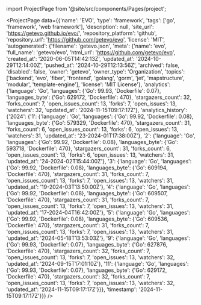 
import ProjectPage from '@site/src/components/Pages/project';

<ProjectPage
    data={{'name': 'EVO', 'type': 'framework', 'tags': ['go', 'framework', 'web framework'], 'description': null, 'site_url': 'https://getevo.github.io/evo/', 'repository_platform': 'github', 'repository_url': 'https://github.com/getevo/evo', 'license': 'MIT', 'autogenerated': {'filename': 'getevo.json', 'meta': {'name': 'evo', 'full_name': 'getevo/evo', 'html_url': 'https://github.com/getevo/evo', 'created_at': '2020-06-05T14:42:13Z', 'updated_at': '2024-10-29T12:14:00Z', 'pushed_at': '2024-10-29T12:13:56Z', 'archived': false, 'disabled': false, 'owner': 'getevo', 'owner_type': 'Organization', 'topics': ['backend', 'evo', 'fiber', 'frontend', 'golang', 'gorm', 'jet', 'mapstructure', 'modular', 'template-engine'], 'license': 'MIT License'}, 'analytics': {'language': 'Go', 'languages': {'Go': 99.93, 'Dockerfile': 0.07}, 'languages_byte': {'Go': 629172, 'Dockerfile': 470}, 'stargazers_count': 32, 'forks_count': 7, 'open_issues_count': 13, 'forks': 7, 'open_issues': 13, 'watchers': 32, 'updated_at': '2024-11-15T09:17:17Z'}, 'analytics_history': {'2024': {'1': {'language': 'Go', 'languages': {'Go': 99.92, 'Dockerfile': 0.08}, 'languages_byte': {'Go': 579329, 'Dockerfile': 470}, 'stargazers_count': 31, 'forks_count': 6, 'open_issues_count': 13, 'forks': 6, 'open_issues': 13, 'watchers': 31, 'updated_at': '23-2024-01T17:38:00Z'}, '2': {'language': 'Go', 'languages': {'Go': 99.92, 'Dockerfile': 0.08}, 'languages_byte': {'Go': 593718, 'Dockerfile': 470}, 'stargazers_count': 31, 'forks_count': 6, 'open_issues_count': 13, 'forks': 6, 'open_issues': 13, 'watchers': 31, 'updated_at': '24-2024-02T15:44:00Z'}, '3': {'language': 'Go', 'languages': {'Go': 99.92, 'Dockerfile': 0.08}, 'languages_byte': {'Go': 609194, 'Dockerfile': 470}, 'stargazers_count': 31, 'forks_count': 7, 'open_issues_count': 13, 'forks': 7, 'open_issues': 13, 'watchers': 31, 'updated_at': '19-2024-03T13:50:00Z'}, '4': {'language': 'Go', 'languages': {'Go': 99.92, 'Dockerfile': 0.08}, 'languages_byte': {'Go': 609507, 'Dockerfile': 470}, 'stargazers_count': 31, 'forks_count': 7, 'open_issues_count': 13, 'forks': 7, 'open_issues': 13, 'watchers': 31, 'updated_at': '17-2024-04T16:42:00Z'}, '5': {'language': 'Go', 'languages': {'Go': 99.92, 'Dockerfile': 0.08}, 'languages_byte': {'Go': 609536, 'Dockerfile': 470}, 'stargazers_count': 31, 'forks_count': 7, 'open_issues_count': 13, 'forks': 7, 'open_issues': 13, 'watchers': 31, 'updated_at': '2024-05-18T13:53:03Z'}, '9': {'language': 'Go', 'languages': {'Go': 99.93, 'Dockerfile': 0.07}, 'languages_byte': {'Go': 627876, 'Dockerfile': 470}, 'stargazers_count': 32, 'forks_count': 7, 'open_issues_count': 13, 'forks': 7, 'open_issues': 13, 'watchers': 32, 'updated_at': '2024-09-15T17:01:10Z'}, '11': {'language': 'Go', 'languages': {'Go': 99.93, 'Dockerfile': 0.07}, 'languages_byte': {'Go': 629172, 'Dockerfile': 470}, 'stargazers_count': 32, 'forks_count': 7, 'open_issues_count': 13, 'forks': 7, 'open_issues': 13, 'watchers': 32, 'updated_at': '2024-11-15T09:17:17Z'}}}, 'timestamp': '2024-11-15T09:17:17Z'}}}
/>
